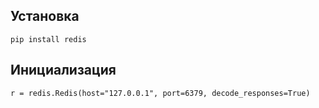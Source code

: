## Установка
`pip install redis`

## Инициализация
`r = redis.Redis(host="127.0.0.1", port=6379, decode_responses=True)`
